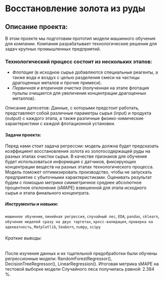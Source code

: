 # Восстановление золота из руды

## Описание проекта: 
В этом проекте мы подготовим прототип модели машинного обучения для компании. Компания разрабатывает технологические решения для задач крупных промышленных предприятий.

### Технологический процесс состоит из нескольких этапов:

- *Флотация* (в исходное сырье добавляются специальные реагенты, а также вода и воздух с целью разделения смеси на частицы драгоценных металов и прочие примеси).
- *Первичная и вторичная очистка* (полученная на этапе флотация пульпы очищается для увеличения концентрации драгоценных металлов).

Описание датесетов: Данные, с которыми предстоит работать, представляют собой различные параметры сырья (input) и продукта (output) c каждого этапа, а также различные физико-химические характеристики с каждой флотационной установки.

#### Задачи проекта:

Перед нами стоит задача регрессии: модель должна будет предсказать коэффициент восстановления золота из золотосодержащей руды на разных этапах очистки сырья. В качестве признаков для обучения будет использоваться информация с датчиков, фиксирующих концентрации веществ на разных этапах технологического процесса.
Модель поможет оптимизировать производство, чтобы не запускать предприятие с убыточными характеристиками.
Оценивать результат будем с помощью метрики симметричное среднее абсолютное процентное отклонение (sMAPE) взвешенной для этапа исходного сырья и этапа финального концентрата.

##### Инструменты и навыки:
`машинное обучение`, `линейная регрессия`, `случайный лес`, `EDA`, `pandas`, `sklearn`, `обучение моделей сразу на двух таргетах`, `кросс-валидация`, `проверка на адекватность`, `Matplotlib`, `Seaborn`, `numpy`, `scipy`

###### Краткие выводы:
После изучения данных и их тщательной предобработки были обучены регрессионные модели: RandomForestRegressor(), DecisionTreeRegressor(), LinearRegression(). 
Итоговая метрика sMAPE на тестовой выборке модели Случайного леса получилась равной: 2.384 %.

